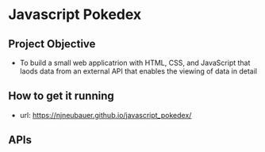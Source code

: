 # Javascript Pokedex

## Project Objective
* To build a small web applicatrion with HTML, CSS, and JavaScript that laods data from an external API that enables the viewing of data in detail

## How to get it running
* url: https://njneubauer.github.io/javascript_pokedex/

## APIs
